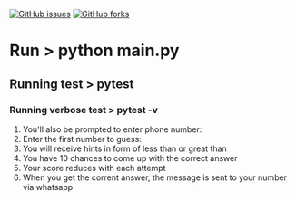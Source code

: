 [![GitHub issues](https://img.shields.io/github/issues/bramuel/number-guessing-game?style=plastic)](https://github.com/bramuel/number-guessing-game/issues)
[![GitHub forks](https://img.shields.io/github/forks/bramuel/number-guessing-game)](https://github.com/bramuel/number-guessing-game/network)

# Run > python main.py
## Running test > pytest
### Running verbose test > pytest -v

1. You'll also be prompted to enter phone number:
2. Enter the first number to guess: 
3. You will receive hints in form of less than or great than
4. You have 10 chances to come up with the correct answer
5. Your score reduces with each attempt
6. When you get the corrent answer, the message is sent to your number via whatsapp
